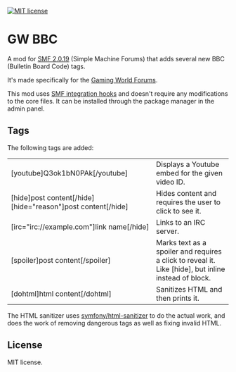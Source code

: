 [![MIT license](https://img.shields.io/badge/license-MIT-brightgreen.svg)](https://opensource.org/licenses/MIT)

# GW BBC

A mod for [SMF 2.0.19](https://www.simplemachines.org/) (Simple Machine Forums) that adds several new BBC (Bulletin Board Code) tags.

It's made specifically for the [Gaming World Forums](https://github.com/msikma/gw2006).

This mod uses [SMF integration hooks](https://wiki.simplemachines.org/smf/integration_hooks) and doesn't require any modifications to the core files. It can be installed through the package manager in the admin panel.

## Tags

The following tags are added:

<table>
<tr>
<td>[youtube]Q3ok1bN0PAk[/youtube]</td>
<td>Displays a Youtube embed for the given video ID.</td>
</tr>
<tr>
<td>[hide]post&nbsp;content[/hide]<br />[hide="reason"]post&nbsp;content[/hide]</td>
<td>Hides content and requires the user to click to see it.</td>
</tr>
<tr>
<td>[irc="irc://example.com"]link&nbsp;name[/hide]</td>
<td>Links to an IRC server.</td>
</tr>
<tr>
<td>[spoiler]post&nbsp;content[/spoiler]</td>
<td>Marks text as a spoiler and requires a click to reveal it. Like [hide], but inline instead of block.</td>
</tr>
<tr>
<td>[dohtml]html&nbsp;content[/dohtml]</td>
<td>Sanitizes HTML and then prints it.</td>
</tr>
</table>

The HTML sanitizer uses [symfony/html-sanitizer](https://packagist.org/packages/symfony/html-sanitizer) to do the actual work, and does the work of removing dangerous tags as well as fixing invalid HTML.

## License

MIT license.
